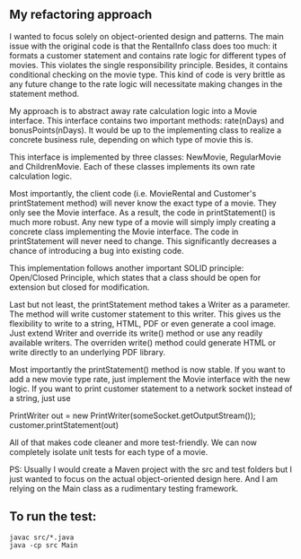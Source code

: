 
## My refactoring approach

I wanted to focus solely on object-oriented design and patterns. The main issue with the original code is that the 
RentalInfo class does too much: it formats a customer statement and contains rate logic for different types of movies. 
This violates the single responsibility principle. Besides, it contains conditional checking on the movie type. This kind 
of code is very brittle as any future change to the rate logic will necessitate making changes in the statement method.

My approach is to abstract away rate calculation logic into a Movie interface. This interface contains two important methods:
rate(nDays) and bonusPoints(nDays). It would be up to the implementing class to realize a concrete business rule, depending
on which type of movie this is.

This interface is implemented by three classes: NewMovie, RegularMovie and ChildrenMovie. Each of these classes implements
its own rate calculation logic. 

Most importantly, the client code (i.e. MovieRental and Customer's printStatement method) will never know the exact type of a movie.
They only see the Movie interface. As a result, the code in printStatement() is much more robust. Any new type of a movie will simply
imply creating a concrete class implementing the Movie interface. The code in printStatement will never need to change.
This significantly decreases a chance of introducing a bug into existing code.

This implementation follows another important SOLID principle: Open/Closed Principle, which states that a class should be open for extension but closed for modification.

Last but not least, the printStatement method takes a Writer as a parameter. The method will write customer statement to this writer. This gives us the flexibility to write to a string, HTML, PDF or even generate a cool image. Just extend Writer and 
override its write() method or use any readily available writers. The overriden write() method could generate HTML or write directly to an underlying PDF library.

Most importantly the printStatement() method is now stable. If you want to add a new movie type rate, just implement the Movie interface with the new logic. If you want to print customer statement to a network socket instead of a string, just use 

PrintWriter out = new PrintWriter(someSocket.getOutputStream());
customer.printStatement(out)

All of that makes code cleaner and more test-friendly. We can now completely isolate unit tests for each type of a movie.

PS: Usually I would create a Maven project with the src and test folders but I just wanted to focus on the actual object-oriented
design here. And I am relying on the Main class as a rudimentary testing framework.

## To run the test:

```
javac src/*.java
java -cp src Main
```

